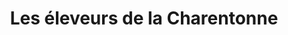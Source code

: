 ---
title: "Les éleveurs de la Charentonne"
url: /benouville/les-eleveurs-de-la-charentonne/
shop: ferme
---